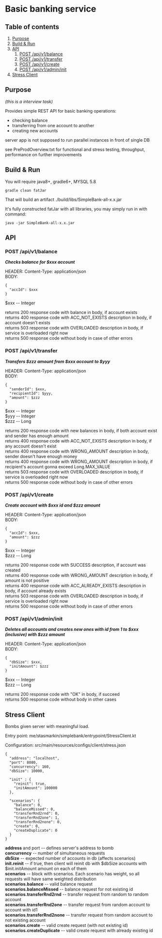 # Basic banking service


## Table of contents
1. [Purpose](#purpose)
2. [Build & Run](#buildnrun)
3. [API](#api)
   1. [POST /api/v1/balance](#api.balance)
   1. [POST /api/v1/transfer](#api.transfer)
   1. [POST /api/v1/create](#api.create)
   1. [POST /api/v1/admin/init](#api.init)
4. [Stress Client](#stressclient)


## Purpose <a name="purpose"></a>

_(this is a interview task)_

Provides simple REST API for basic banking operations:
- checking balance
- transferring from one account to another
- creating new accounts

server app is not supposed to run parallel instances in front of single DB

see PreProdOverview.txt for functional and stress testing, throughput, performance on further improvements   

## Build & Run <a name="buildnrun"></a>

You will require java8+, gradle6+, MYSQL 5.8

```
gradle clean fatJar
```
That will build an artifact ./build/libs/SimpleBank-all-x.x.jar 

It's fully constructed fatJar with all libraries, you may simply run in with command: 
```
java -jar SimpleBank-all-x.x.jar 
```


## API <a name="api"></a>

### POST /api/v1/balance <a name="api.balance"></a>
***Checks balance for $xxx account***

HEADER: Content-Type: application/json  
BODY:
```
{
  "accId": $xxx
}
```
$xxx -- Integer

returns 200 response code with balance in body, if account exists  
returns 400 response code with ACC_NOT_EXISTS description in body, if account doesn't exists  
returns 503 response code with OVERLOADED description in body, if service is overloaded right now  
returns 500 response code without body in case of other errors


### POST /api/v1/transfer <a name="api.transfer"></a>
***Transfers $zzz amount from $xxx account to $yyy***

HEADER: Content-Type: application/json  
BODY:
```
{
  "senderId": $xxx,
  "recipientId": $yyy,
  "amount": $zzz
}
```
$xxx -- Integer  
$yyy -- Integer  
$zzz -- Long

returns 200 response code with new balances in body, if both account exist and sender has enough amount   
returns 400 response code with ACC_NOT_EXISTS description in body, if any account doesn't exist  
returns 400 response code with WRONG_AMOUNT description in body, sender doesn't have enough money    
returns 400 response code with WRONG_AMOUNT description in body, if recipient's account gonna exceed Long.MAX_VALUE      
returns 503 response code with OVERLOADED description in body, if service is overloaded right now  
returns 500 response code without body in case of other errors  


### POST /api/v1/create <a name="api.create"></a>
***Create account with $xxx id and $zzz amount***

HEADER: Content-Type: application/json  
BODY:
```
{
  "accId": $xxx,
  "amount": $zzz
}
```
$xxx -- Integer  
$zzz -- Long

returns 200 response code with SUCCESS description, if account was created   
returns 400 response code with WRONG_AMOUNT description in body, if amount is not positive       
returns 400 response code with ACC_ALREADY_EXISTS description in body, if account already exists       
returns 503 response code with OVERLOADED description in body, if service is overloaded right now  
returns 500 response code without body in case of other errors  


### POST /api/v1/admin/init <a name="api.init"></a>
***Deletes all accounts and creates new ones with id from 1 to $xxx (inclusive) with $zzz amount***

HEADER: Content-Type: application/json  
BODY:
```
{
  "dbSize": $xxx,
  "initAmount": $zzz
}
```
$xxx -- Integer  
$zzz -- Long

returns 200 response code with "OK" in body, if succeed   
returns 500 response code without body in other cases


## Stress Client <a name="stressclient"></a>

Bombs given server with meaningful load.

Entry point:
me/stasmarkin/simplebank/entrypoint/StressClient.kt

Configuration: src/main/resources/configs/client/stress.json
```
{
  "address": "localhost",
  "port": 8080,
  "concurrency": 160,
  "dbSize": 10000,

  "init" : {
    "reinit": true,
    "initAmount": 100000
  },

  "scenarios": {
    "balance": 0,
    "balanceMissed": 0,
    "transferRnd2rnd": 0,
    "transferRnd2one": 1,
    "transferRnd2none": 0,
    "create": 0,
    "createDuplicate": 0
  }
}
```
**address** and port -- defines server's address to bomb      
**concurrency** -- number of simultaneous requests    
**dbSize** -- expected number of accounts in db (affects scenarios)    
**init.reinit** -- if true, then client will reinit db with $dbSize accounts with $init.initAmount amount on each of them  
**scenarios** -- block with scenarios. Each scenario has weight, so all requests will have same weighted distribution  
**scenarios.balance** -- valid balance request  
**scenarios.balanceMissed** -- balance request for not existing id  
**scenarios.transferRnd2rnd** -- transfer request from random to random account  
**scenarios.transferRnd2one** -- transfer request from random account to account with id1  
**scenarios.transferRnd2none** -- transfer request from random account to not existing account  
**scenarios.create** -- valid create request (with not existing id)  
**scenarios.createDuplicate** -- valid create request with already existing id  
